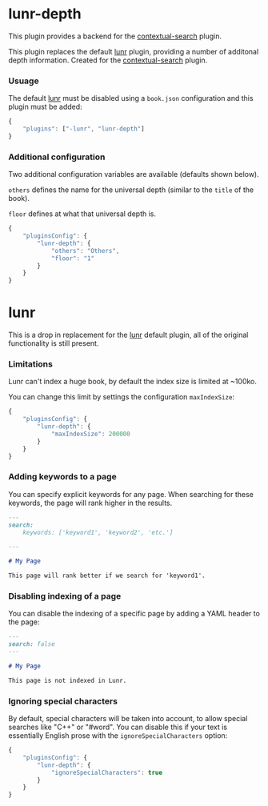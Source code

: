 # lunr-depth

This plugin provides a backend for the [contextual-search](https://github.com/jrwells/gitbook-plugin-contextual-search) plugin.

This plugin replaces the default [lunr](https://github.com/GitbookIO/plugin-lunr) plugin, providing a number of additonal depth information. Created for the [contextual-search](https://github.com/jrwells/gitbook-plugin-contextual-search) plugin.

### Usuage

The default [lunr](https://github.com/GitbookIO/plugin-lunr) must be disabled using a `book.json` configuration and this plugin must be added:

```js
{
    "plugins": ["-lunr", "lunr-depth"]
}
```

### Additional configuration

Two additional configuration variables are available (defaults shown below).

`others` defines the name for the universal depth (similar to the `title` of the book).

`floor` defines at what that universal depth is.

```js
{
    "pluginsConfig": {
        "lunr-depth": {
            "others": "Others",
            "floor": "1"
        }
    }
}
```

# lunr

This is a drop in replacement for the [lunr](https://github.com/GitbookIO/plugin-lunr) default plugin, all of the original functionality is still present.

### Limitations

Lunr can't index a huge book, by default the index size is limited at ~100ko.

You can change this limit by settings the configuration `maxIndexSize`:

```js
{
    "pluginsConfig": {
        "lunr-depth": {
            "maxIndexSize": 200000
        }
    }
}
```

### Adding keywords to a page

You can specify explicit keywords for any page. When searching for these keywords, the page will rank higher in the results.

```md
---
search:
    keywords: ['keyword1', 'keyword2', 'etc.']

---

# My Page

This page will rank better if we search for 'keyword1'.
```

### Disabling indexing of a page

You can disable the indexing of a specific page by adding a YAML header to the page:

```md
---
search: false
---

# My Page

This page is not indexed in Lunr.
```

### Ignoring special characters

By default, special characters will be taken into account, to allow special searches like "C++" or "#word". You can disable this if your text is essentially English prose with the `ignoreSpecialCharacters` option:


```js
{
    "pluginsConfig": {
        "lunr-depth": {
            "ignoreSpecialCharacters": true
        }
    }
}
```
